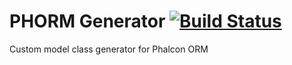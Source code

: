 # PHORM Generator [![Build Status](https://travis-ci.org/lajosbencz/phorm-generator.svg?branch=master)](https://travis-ci.org/lajosbencz/phorm-generator)
Custom model class generator for Phalcon ORM